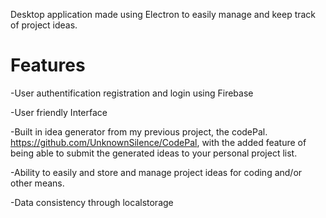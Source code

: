 Desktop application made using Electron to easily manage and keep track of project ideas.

Features
======================================

-User authentification registration and login using Firebase

-User friendly Interface

-Built in idea generator from my previous project, the codePal. https://github.com/UnknownSilence/CodePal, with the added feature of being able to submit the generated ideas to your personal project list.

-Ability to easily and store and manage project ideas for coding and/or other means.

-Data consistency through localstorage

